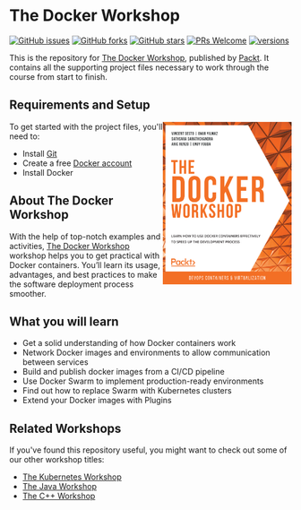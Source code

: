 # The Docker Workshop
[![GitHub issues](https://img.shields.io/github/issues/PacktWorkshops/The-Docker-Workshop.svg)](https://github.com/PacktWorkshops/The-Docker-Workshop/issues)
[![GitHub forks](https://img.shields.io/github/forks/PacktWorkshops/The-Docker-Workshop.svg)](https://github.com/PacktWorkshops/The-Docker-Workshop/network)
[![GitHub stars](https://img.shields.io/github/stars/PacktWorkshops/The-Docker-Workshop.svg)](https://github.com/PacktWorkshops/The-Docker-Workshop/stargazers)
[![PRs Welcome](https://img.shields.io/badge/PRs-welcome-brightgreen.svg)](https://github.com/PacktWorkshops/The-Docker-Workshop/pulls)
[![versions](https://img.shields.io/pypi/pyversions/pybadges.svg)](https://www.python.org/downloads/)

This is the repository for [The Docker Workshop](https://www.amazon.com/Docker-Workshop-containers-effectively-development/dp/1838983449/ref=tmm_pap_swatch_0?_encoding=UTF8&qid=1611064488&sr=1-1&utm_source=github&utm_medium=repository&utm_campaign=9781838983444&utm_term=Docker&utm_content=The%20Docker%20Workshop), published by [Packt](https://www.packtpub.com/?utm_source=github). It contains all the supporting project files necessary to work through the course from start to finish.

## Requirements and Setup
<a href="https://www.amazon.com/Docker-Workshop-containers-effectively-development/dp/1838983449/ref=tmm_pap_swatch_0?_encoding=UTF8&qid=1611064488&sr=1-1&utm_source=github&utm_medium=repository&utm_campaign=9781838983444&utm_term=Docker&utm_content=The%20Docker%20Workshop"><img src="https://github.com/PacktWorkshops/Workshop-Covers/blob/master/The%20Docker%20Workshop.png" alt="The Docker Workshop" height="290px" width="230px" align="right" this.target="_blank"></a>

To get started with the project files, you'll need to:
* Install [Git](https://git-scm.com/book/en/v2/Getting-Started-Installing-Git)
* Create a free [Docker account](https://hub.docker.com/)
* Install Docker

## About The Docker Workshop
With the help of top-notch examples and activities, [The Docker Workshop](https://www.amazon.com/Docker-Workshop-containers-effectively-development/dp/1838983449/ref=tmm_pap_swatch_0?_encoding=UTF8&qid=1611064488&sr=1-1&utm_source=github&utm_medium=repository&utm_campaign=9781838983444&utm_term=Docker&utm_content=The%20Docker%20Workshop) workshop helps you to get practical with Docker containers. You’ll learn its usage, advantages, and best practices to make the software deployment process smoother.	

## What you will learn
* Get a solid understanding of how Docker containers work
* Network Docker images and environments to allow communication between services
* Build and publish docker images from a CI/CD pipeline
* Use Docker Swarm to implement production-ready environments
* Find out how to replace Swarm with Kubernetes clusters
* Extend your Docker images with Plugins

## Related Workshops
If you've found this repository useful, you might want to check out some of our other workshop titles:
* [The Kubernetes Workshop](https://www.amazon.com/Kubernetes-Workshop-Interactive-Approach-Learning/dp/1838820752/ref=tmm_pap_swatch_0?_encoding=UTF8&qid=1611063544&sr=1-1&utm_source=github&utm_medium=repository&utm_campaign=9781838820756&utm_term=Kubernetes&utm_content=The%20Kubernetes%20Workshop)
* [The Java Workshop](https://www.amazon.com/Java-Workshop-Interactive-Approach-Learning-ebook/dp/B07ZX1NDZ6/ref=sr_1_1?dchild=1&keywords=The%20Java%20Workshop&qid=1611053201&sr=8-1&utm_source=GitHub&utm_medium=Repository&utm_campaign=9781838986698&utm_term=Java&utm_content=The%20Java%20Workshop)
* [The C++ Workshop](https://www.amazon.com/Workshop-New-Interactive-Approach-Learning/dp/183921662X/ref=sr_1_1?dchild=1&keywords=The%20C%2B%2B%20Workshop&qid=1610976829&sr=8-1&utm_source=github&utm_medium=repository&utm_campaign=9781839216626&utm_term=C%2B%2B&utm_content=The%20C%2B%2B%20Workshop)
